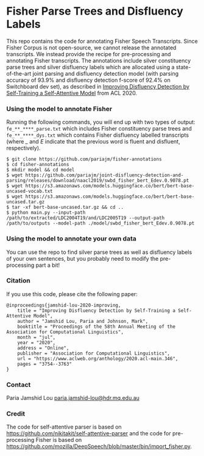 # Fisher Parse Trees and Disfluency Labels
This repo contains the code for annotating Fisher Speech Transcripts. Since Fisher Corpus is not open-source, we cannot release the annotated transcripts. We instead provide the recipe for pre-processing and annotating Fisher transcripts. The annotations include silver constituency parse trees and silver disfluency labels which are allocated using a state-of-the-art joint parsing and disfluency detection model (with parsing accuracy of 93.9% and disfluency detection f-score of 92.4% on Switchboard dev set), as described in [Improving Disfluency Detection by Self-Training a Self-Attentive Model](https://www.aclweb.org/anthology/2020.acl-main.346/) from ACL 2020.

### Using the model to annotate Fisher 
Running the following commands, you will end up with two types of output: ```fe_**_****_parse.txt``` which includes Fisher constituency parse trees and ```fe_**_****_dys.txt``` which contains Fisher disfluency labelled transcripts (where *_* and *E* indicate that the previous word is fluent and disfluent, respectively).

```
$ git clone https://github.com/pariajm/fisher-annotations
$ cd fisher-annotations
$ mkdir model && cd model
$ wget https://github.com/pariajm/joint-disfluency-detection-and-parsing/releases/download/naacl2019/swbd_fisher_bert_Edev.0.9078.pt
$ wget https://s3.amazonaws.com/models.huggingface.co/bert/bert-base-uncased-vocab.txt
$ wget https://s3.amazonaws.com/models.huggingface.co/bert/bert-base-uncased.tar.gz
$ tar -xf bert-base-uncased.tar.gz && cd ..
$ python main.py --input-path /path/to/extracted/LDC2004T19/and/LDC2005T19 --output-path /path/to/outputs --model-path ./model/swbd_fisher_bert_Edev.0.9078.pt 
```

### Using the model to annotate your own data
You can use the repo to find silver parse trees as well as disfluency labels of your own sentences, but you probably need to modify the pre-processing part a bit!

### Citation
If you use this code, please cite the following paper:
```
@inproceedings{jamshid-lou-2020-improving,
    title = "Improving Disfluency Detection by Self-Training a Self-Attentive Model",
    author = "Jamshid Lou, Paria and Johnson, Mark",
    booktitle = "Proceedings of the 58th Annual Meeting of the Association for Computational Linguistics",
    month = "jul",
    year = "2020",
    address = "Online",
    publisher = "Association for Computational Linguistics",
    url = "https://www.aclweb.org/anthology/2020.acl-main.346",
    pages = "3754--3763"
}
```

### Contact
Paria Jamshid Lou <paria.jamshid-lou@hdr.mq.edu.au>

### Credit
The code for self-attentive parser is based on https://github.com/nikitakit/self-attentive-parser and the code for pre-processing Fisher is based on https://github.com/mozilla/DeepSpeech/blob/master/bin/import_fisher.py.


